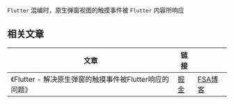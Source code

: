 

`Flutter` 混编时，原生弹窗视图的触摸事件被 `Flutter` 内容所响应

 

## 相关文章

| 文章                                                    | 链接                                                |                                                     |
| ------------------------------------------------------- | --------------------------------------------------- | --------------------------------------------------- |
| 《Flutter - 解决原生弹窗的触摸事件被Flutter响应的问题》 | [掘金](https://juejin.cn/post/7082402861757251615/) | [FSA博客](https://fullstackaction.com/pages/7b86ec) |


